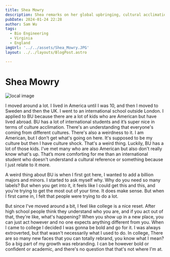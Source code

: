 ```yaml
---
title: Shea Mowry
description: Shea remarks on her global upbringing, cultural acclimation at BU, and personal rebranding and growth.
pubDate: 2024-01-24 22:28
author: Sam Wu
tags:
  - Bio Engineering
  - Virginia
  - England
imgUrl: '../../assets/Shea_Mowry.JPG'
layout: ../../layouts/BlogPost.astro

---
```

# Shea Mowry

![local image](../../assets/Shea_Mowry.JPG)

I moved around a lot. I lived in America until I was 10, and then I moved to Sweden and then the UK. I went to an international school outside London. I applied to BU because there are a lot of kids who are American but have lived abroad. BU has a lot of international students and it’s super nice in terms of culture acclimation. There's an understanding that everyone's coming from different cultures. There's also a weirdness to it. I am American, but I don't get what's going on here. It's supposed to be my culture but then I have culture shock. That's a weird thing. Luckily, BU has a lot of those kids. I've met many who are also American but also don't really know what's up. That’s more comforting for me than an international student who doesn't understand a cultural reference or something because I just relate to it more. 

A weird thing about BU is when I first got here, I wanted to add a billion majors and minors. I started to ask myself why. Why do you need so many labels? But when you get into it, it feels like I could get this and this, and you're trying to get the most out of your time. It does make sense. But when I first came in, I felt that people were trying to do a lot.

But since I've moved around a bit, I feel like college is a nice reset. After high school people think they understand who you are, and if you act out of that, they're like, what's happening? When you show up in a new place, you can just act however and no one expects anything different from you. When I came to college I decided I was gonna be bold and go for it. I was always extroverted, but that wasn't necessarily what I used to do. In college, There are so many new faces that you can totally rebrand, you know what I mean? So a big part of my growth was rebranding. I can be however bold or confident or academic, and there's no question that that's not where I'm at. 

